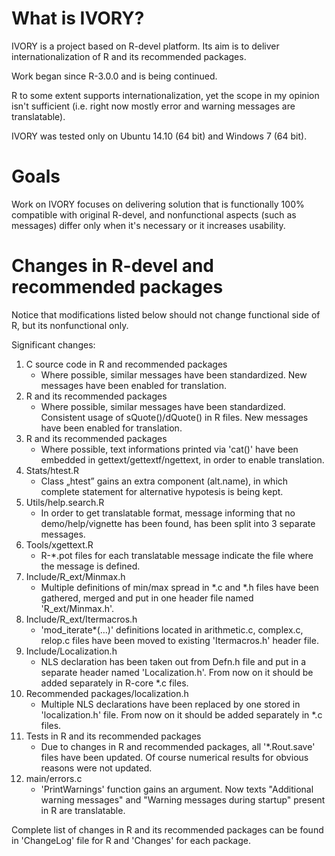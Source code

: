 # What is IVORY? #
IVORY is a project based on R-devel platform. Its aim is to deliver internationalization of R and its recommended packages.

Work began since R-3.0.0 and is being continued.

R to some extent supports internationalization, yet the scope in my opinion isn't sufficient (i.e. right now mostly error and warning messages are translatable).


IVORY was tested only on Ubuntu 14.10 (64 bit) and Windows 7 (64 bit).

# Goals #
Work on IVORY focuses on delivering solution that is functionally 100% compatible with original R-devel, and nonfunctional aspects (such as messages) differ only when it's necessary or it increases usability.



# Changes in R-devel and recommended packages #
Notice that modifications listed below should not change functional side of R, but its nonfunctional only.

Significant changes:

1. C source code in R and recommended packages
    * Where possible, similar messages have been standardized. New messages have been enabled for translation.
2. R and its recommended packages
    * Where possible, similar messages have been standardized. Consistent usage of sQuote()/dQuote() in R files. New messages have been enabled for translation.
3. R and its recommended packages
    * Where possible, text informations printed via 'cat()' have been embedded in gettext/gettextf/ngettext, in order to enable translation.
4. Stats/htest.R
    * Class „htest” gains an extra component (alt.name), in which complete statement for alternative hypotesis is being kept.
5. Utils/help.search.R
    * In order to get translatable format, message informing that no demo/help/vignette has been found, has been split into 3 separate messages.
6. Tools/xgettext.R
    * R-\*.pot files for each translatable message indicate the file where the message is defined.
7. Include/R\_ext/Minmax.h
    * Multiple definitions of min/max spread in \*.c and \*.h files have been gathered, merged and put in one header file named 'R\_ext/Minmax.h'.
8. Include/R\_ext/Itermacros.h
    * 'mod\_iterate\*(…)' definitions located in arithmetic.c, complex.c, relop.c files have been moved to existing 'Itermacros.h' header file.
9. Include/Localization.h
    * NLS declaration has been taken out from Defn.h file and put in a separate header named 'Localization.h'. From now on it should be added separately in R-core \*.c files.
10. Recommended packages/localization.h
    * Multiple NLS declarations have been replaced by one stored in 'localization.h' file. From now on it should be added separately in \*.c files.
11. Tests in R and its recommended packages
    * Due to changes in R and recommended packages, all '\*.Rout.save' files have been updated. Of course numerical results for obvious reasons were not updated.
12. main/errors.c
    * 'PrintWarnings' function gains an argument. Now texts "Additional warning messages" and "Warning messages during startup" present in R are translatable.

Complete list of changes in R and its recommended packages can be found in 'ChangeLog' file for R and 'Changes' for each package.
